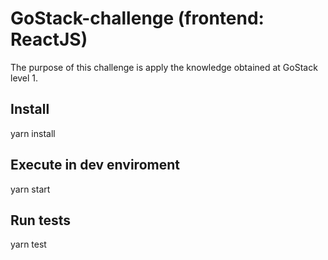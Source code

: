 # GoStack-challenge (frontend: ReactJS)
The purpose of this challenge is apply the knowledge obtained at GoStack level 1.

## Install
yarn install

## Execute in dev enviroment
yarn start

## Run tests
yarn test
